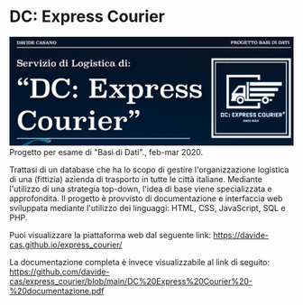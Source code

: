 # DC: Express Courier
![alt text](front1.png "DC: Express Courier")
Progetto per esame di "Basi di Dati"., feb-mar 2020.

Trattasi di un database che ha lo scopo di gestire l'organizzazione logistica di una (fittizia) azienda di trasporto in tutte le città italiane. Mediante l'utilizzo di una strategia top-down, l'idea di base viene specializzata e approfondita. Il progetto è provvisto di documentazione e interfaccia web sviluppata mediante l'utilizzo dei linguaggi: HTML, CSS, JavaScript, SQL e PHP.

Puoi visualizzare la piattaforma web dal seguente link: https://davide-cas.github.io/express_courier/

La documentazione completa è invece visualizzabile al link di seguito: https://github.com/davide-cas/express_courier/blob/main/DC%20Express%20Courier%20-%20documentazione.pdf
